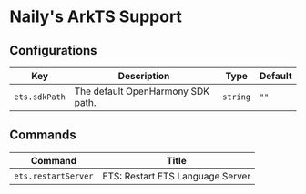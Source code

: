 # Naily's ArkTS Support

## Configurations

<!-- configs -->

| Key           | Description                       | Type     | Default |
| ------------- | --------------------------------- | -------- | ------- |
| `ets.sdkPath` | The default OpenHarmony SDK path. | `string` | `""`    |

<!-- configs -->

## Commands

<!-- commands -->

| Command             | Title                            |
| ------------------- | -------------------------------- |
| `ets.restartServer` | ETS: Restart ETS Language Server |

<!-- commands -->
